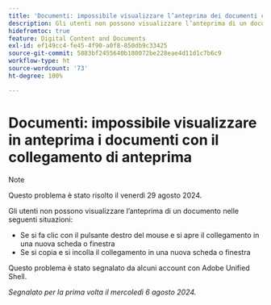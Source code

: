 ```yaml
---
title: 'Documenti: impossibile visualizzare l’anteprima dei documenti con il collegamento di anteprima'
description: Gli utenti non possono visualizzare l’anteprima di un documento.
hidefromtoc: true
feature: Digital Content and Documents
exl-id: ef149cc4-fe45-4f90-a0f8-850db9c33425
source-git-commit: 5883bf2455640b180072be228eae4d11d1c7b6c9
workflow-type: ht
source-wordcount: '73'
ht-degree: 100%

---
```


# Documenti: impossibile visualizzare in anteprima i documenti con il collegamento di anteprima

>[!NOTE]
>
>Questo problema è stato risolto il venerdì 29 agosto 2024.

Gli utenti non possono visualizzare l’anteprima di un documento nelle seguenti situazioni:

* Se si fa clic con il pulsante destro del mouse e si apre il collegamento in una nuova scheda o finestra
* Se si copia e si incolla il collegamento in una nuova scheda o finestra

Questo problema è stato segnalato da alcuni account con Adobe Unified Shell.

_Segnalato per la prima volta il mercoledì 6 agosto 2024._

